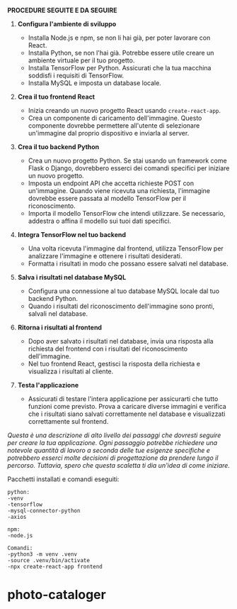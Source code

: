 **PROCEDURE SEGUITE E DA SEGUIRE**

1. **Configura l'ambiente di sviluppo**
   - Installa Node.js e npm, se non li hai già, per poter lavorare con React.
   - Installa Python, se non l'hai già. Potrebbe essere utile creare un ambiente virtuale per il tuo progetto.
   - Installa TensorFlow per Python. Assicurati che la tua macchina soddisfi i requisiti di TensorFlow.
   - Installa MySQL e imposta un database locale.

2. **Crea il tuo frontend React**
   - Inizia creando un nuovo progetto React usando `create-react-app`.
   - Crea un componente di caricamento dell'immagine. Questo componente dovrebbe permettere all'utente di selezionare un'immagine dal proprio dispositivo e inviarla al server.

3. **Crea il tuo backend Python**
   - Crea un nuovo progetto Python. Se stai usando un framework come Flask o Django, dovrebbero esserci dei comandi specifici per iniziare un nuovo progetto.
   - Imposta un endpoint API che accetta richieste POST con un'immagine. Quando viene ricevuta una richiesta, l'immagine dovrebbe essere passata al modello TensorFlow per il riconoscimento.
   - Importa il modello TensorFlow che intendi utilizzare. Se necessario, addestra o affina il modello sui tuoi dati specifici.

4. **Integra TensorFlow nel tuo backend**
   - Una volta ricevuta l'immagine dal frontend, utilizza TensorFlow per analizzare l'immagine e ottenere i risultati desiderati.
   - Formatta i risultati in modo che possano essere salvati nel database.

5. **Salva i risultati nel database MySQL**
   - Configura una connessione al tuo database MySQL locale dal tuo backend Python.
   - Quando i risultati del riconoscimento dell'immagine sono pronti, salvali nel database.

6. **Ritorna i risultati al frontend**
   - Dopo aver salvato i risultati nel database, invia una risposta alla richiesta del frontend con i risultati del riconoscimento dell'immagine.
   - Nel tuo frontend React, gestisci la risposta della richiesta e visualizza i risultati al cliente.

7. **Testa l'applicazione**
   - Assicurati di testare l'intera applicazione per assicurarti che tutto funzioni come previsto. Prova a caricare diverse immagini e verifica che i risultati siano salvati correttamente nel database e visualizzati correttamente sul frontend.

_Questa è una descrizione di alto livello dei passaggi che dovresti seguire per creare la tua applicazione. Ogni passaggio potrebbe richiedere una notevole quantità di lavoro a seconda delle tue esigenze specifiche e potrebbero esserci molte decisioni di progettazione da prendere lungo il percorso. Tuttavia, spero che questa scaletta ti dia un'idea di come iniziare._

Pacchetti installati e comandi eseguiti:

    python:
    -venv
    -tensorflow
    -mysql-connector-python
    -axios

    npm:
    -node.js

    Comandi:
    -python3 -m venv .venv
    -source .venv/bin/activate
    -npx create-react-app frontend

# photo-cataloger
